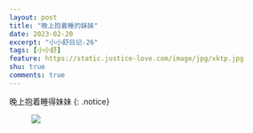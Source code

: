 ```yaml
---
layout: post
title: "晚上抱着睡的妹妹"
date: 2023-02-20
excerpt: "小小舒日记-26"
tags: [小小舒]
feature: https://static.justice-love.com/image/jpg/xktp.jpg
shu: true
comments: true
---
```

晚上抱着睡得妹妹
{: .notice}
<figure>
    <img src="{{ site.staticUrl }}/xiaoxiaoshu/image/meimeiwanshangshuijiao.jpeg" />
</figure>
